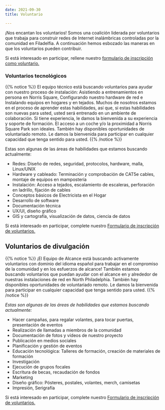 ```yaml
---
date: 2021-09-30
title: Voluntario

---
```

¡Nos encantan los voluntarios! Somos una coalición liderada por voluntarios que trabaja para construir redes de Internet inalámbricas controladas por la comunidad en Filadelfia. A continuación hemos esbozado las maneras en que los voluntarios pueden contribuir.

Si está interesado en participar, rellene nuestro [formulario de inscripción como voluntario.](https://tally.so/r/w2ODaj)

### Voluntarios tecnológicos

{{% notice %}} El equipo técnico está buscando voluntarios para ayudar con nuestro proceso de instalación: Asistiendo a entrenamientos en persona en Norris Square, Configurando nuestro hardware de red e Instalando equipos en hogares y en tejados. Muchos de nosotros estamos en el proceso de aprender estas habilidades, así que, si estas habilidades son nuevas para usted, usted será entrenado en un ambiente de colaboración. Si tiene experiencia, le damos la bienvenida a su experiencia y soporte de formación. El acceso a un coche y/o la proximidad a Norris Square Park son ideales. También hay disponibles oportunidades de voluntariado remoto. Le damos la bienvenida para participar en cualquier capacidad que tenga sentido para usted. {{% /notice %}}

Estas son algunas de las áreas de habilidades que estamos buscando actualmente:

* Redes: Diseño de redes, seguridad, protocolos, hardware, malla, Linux/UNIX
* Hardware y cableado: Terminación y comprobación de CAT5e cables, montaje de equipos en mampostería
* Instalación: Acceso a tejados, escalamiento de escaleras, perforación en ladrillo, fijación de cables
* Conceptos básicos de Electricista en el Hogar
* Desarrollo de software
* Documentación técnica
* UX/UI, diseño gráfico
* GIS y cartografía, visualización de datos, ciencia de datos

Si está interesado en participar, complete nuestro [Formulario de inscripción de voluntarios.](https://tally.so/r/w2ODaj)

## Voluntarios de divulgación

{{% notice %}} ¡El Equipo de Alcance está buscando activamente voluntarios con dominio del idioma español para trabajar en el compromiso de la comunidad y en los esfuerzos de alcance! También estamos buscando voluntarios que puedan ayudar con el alcance en y alrededor de nuestras instalaciones de red en North Philadelphia. También hay disponibles oportunidades de voluntariado remoto. Le damos la bienvenida para participar en cualquier capacidad que tenga sentido para usted. {{% /notice %}}

_Estas son algunas de las áreas de habilidades que estamos buscando actualmente:_

* Hacer campañas, para regalar volantes, para tocar puertas, presentación de eventos
* Realización de llamadas a miembros de la comunidad
* Documentación de fotos y vídeos de nuestro proyecto 
* Publicación en medios sociales 
* Planificación y gestión de eventos 
* Educación tecnológica: Talleres de formación, creación de materiales de formación
* Investigación
* Ejecución de grupos focales
* Escritura de becas, recaudación de fondos 
* Marketing 
* Diseño gráfico: Pósteres, postales, volantes, merch, camisetas 
* Impresión, Serigrafía

Si está interesado en participar, complete nuestro [Formulario de inscripción de voluntarios.](https://tally.so/r/w2ODaj)
